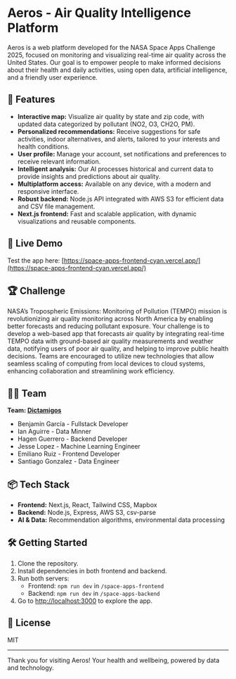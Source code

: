 # Aeros - Air Quality Intelligence Platform

Aeros is a web platform developed for the NASA Space Apps Challenge 2025, focused on monitoring and visualizing real-time air quality across the United States. Our goal is to empower people to make informed decisions about their health and daily activities, using open data, artificial intelligence, and a friendly user experience.

## 🚀 Features

- **Interactive map:** Visualize air quality by state and zip code, with updated data categorized by pollutant (NO2, O3, CH2O, PM).
- **Personalized recommendations:** Receive suggestions for safe activities, indoor alternatives, and alerts, tailored to your interests and health conditions.
- **User profile:** Manage your account, set notifications and preferences to receive relevant information.
- **Intelligent analysis:** Our AI processes historical and current data to provide insights and predictions about air quality.
- **Multiplatform access:** Available on any device, with a modern and responsive interface.
- **Robust backend:** Node.js API integrated with AWS S3 for efficient data and CSV file management.
- **Next.js frontend:** Fast and scalable application, with dynamic visualizations and reusable components.

## 🚦 Live Demo

Test the app here: [https://space-apps-frontend-cyan.vercel.app/](https://space-apps-frontend-cyan.vercel.app/)

## 🏆 Challenge

NASA’s Tropospheric Emissions: Monitoring of Pollution (TEMPO) mission is revolutionizing air quality monitoring across North America by enabling better forecasts and reducing pollutant exposure. Your challenge is to develop a web-based app that forecasts air quality by integrating real-time TEMPO data with ground-based air quality measurements and weather data, notifying users of poor air quality, and helping to improve public health decisions. Teams are encouraged to utilize new technologies that allow seamless scaling of computing from local devices to cloud systems, enhancing collaboration and streamlining work efficiency.

## 👨‍💻 Team

**Team: [Dictamigos](https://dictamigos.com)**

- Benjamín García - Fullstack Developer
- Ian Aguirre - Data Minner
- Hagen Guerrero - Backend Developer
- Jesse Lopez - Machine Learning Engineer
- Emiliano Ruiz - Frontend Developer
- Santiago Gonzalez - Data Engineer


## 📦 Tech Stack

- **Frontend:** Next.js, React, Tailwind CSS, Mapbox
- **Backend:** Node.js, Express, AWS S3, csv-parse
- **AI & Data:** Recommendation algorithms, environmental data processing

## 🛠️ Getting Started

1. Clone the repository.
2. Install dependencies in both frontend and backend.
3. Run both servers:
    - Frontend: `npm run dev` in `/space-apps-frontend`
    - Backend: `npm run dev` in `/space-apps-backend`
4. Go to [http://localhost:3000](http://localhost:3000) to explore the app.

## 📄 License

MIT

---

Thank you for visiting Aeros! Your health and wellbeing, powered by data and technology.